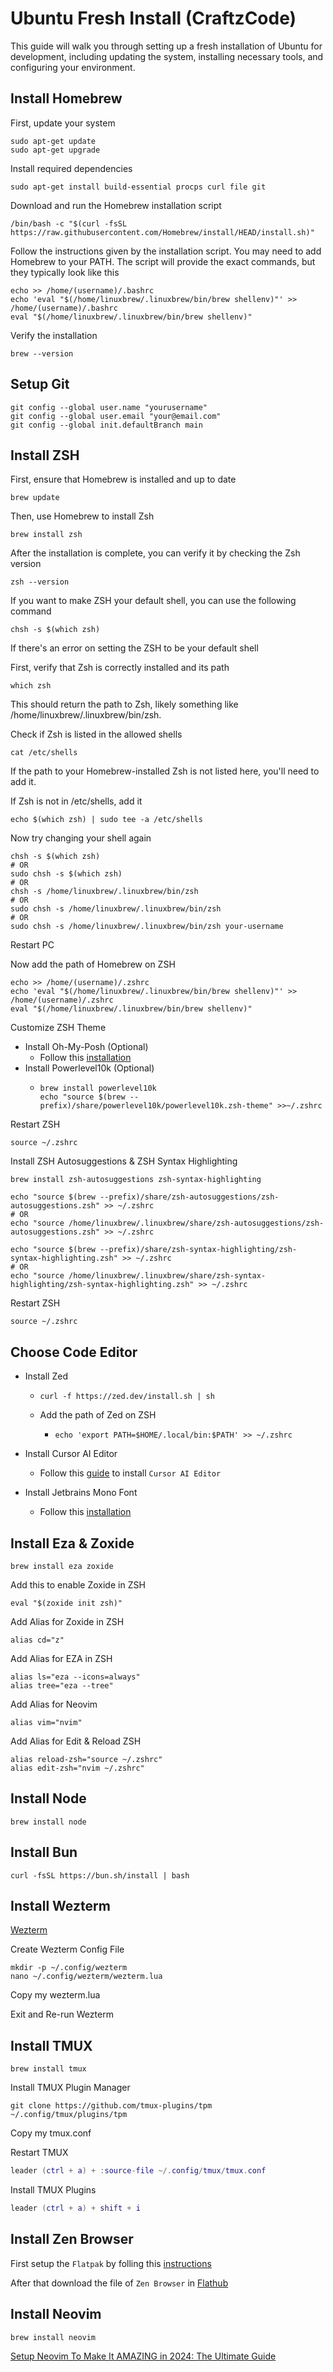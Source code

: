 # Ubuntu Fresh Install (CraftzCode)

This guide will walk you through setting up a fresh installation of Ubuntu for development, including updating the system, installing necessary tools, and configuring your environment.

## Install Homebrew
First, update your system
```shell
sudo apt-get update
sudo apt-get upgrade
```

Install required dependencies
```shell
sudo apt-get install build-essential procps curl file git
```

Download and run the Homebrew installation script
```shell
/bin/bash -c "$(curl -fsSL https://raw.githubusercontent.com/Homebrew/install/HEAD/install.sh)"
```

Follow the instructions given by the installation script. You may need to add Homebrew to your PATH. The script will provide the exact commands, but they typically look like this
```shell
echo >> /home/(username)/.bashrc
echo 'eval "$(/home/linuxbrew/.linuxbrew/bin/brew shellenv)"' >> /home/(username)/.bashrc
eval "$(/home/linuxbrew/.linuxbrew/bin/brew shellenv)"
```

Verify the installation
```shell
brew --version
```

## Setup Git
```shell
git config --global user.name "yourusername"
git config --global user.email "your@email.com"
git config --global init.defaultBranch main
```

## Install ZSH
First, ensure that Homebrew is installed and up to date
```shell
brew update
```

Then, use Homebrew to install Zsh
```shell
brew install zsh
```

After the installation is complete, you can verify it by checking the Zsh version
```shell
zsh --version
```

If you want to make ZSH your default shell, you can use the following command
```shell
chsh -s $(which zsh)
```

If there's an error on setting the ZSH to be your default shell

First, verify that Zsh is correctly installed and its path
```shell
which zsh
```
This should return the path to Zsh, likely something like /home/linuxbrew/.linuxbrew/bin/zsh.

Check if Zsh is listed in the allowed shells
```shell
cat /etc/shells
```
If the path to your Homebrew-installed Zsh is not listed here, you'll need to add it.

If Zsh is not in /etc/shells, add it
```shell
echo $(which zsh) | sudo tee -a /etc/shells
```

Now try changing your shell again
```shell
chsh -s $(which zsh)
# OR
sudo chsh -s $(which zsh)
# OR
chsh -s /home/linuxbrew/.linuxbrew/bin/zsh
# OR
sudo chsh -s /home/linuxbrew/.linuxbrew/bin/zsh
# OR
sudo chsh -s /home/linuxbrew/.linuxbrew/bin/zsh your-username
```

Restart PC

Now add the path of Homebrew on ZSH
```shell
echo >> /home/(username)/.zshrc
echo 'eval "$(/home/linuxbrew/.linuxbrew/bin/brew shellenv)"' >> /home/(username)/.zshrc
eval "$(/home/linuxbrew/.linuxbrew/bin/brew shellenv)"
```

Customize ZSH Theme
- Install Oh-My-Posh (Optional)
  - Follow this [installation](https://ohmyposh.dev/docs/installation/linux)
- Install Powerlevel10k (Optional)
  - ```shell
    brew install powerlevel10k
    echo "source $(brew --prefix)/share/powerlevel10k/powerlevel10k.zsh-theme" >>~/.zshrc
    ```

Restart ZSH
```shell
source ~/.zshrc
```

Install ZSH Autosuggestions & ZSH Syntax Highlighting
```shell
brew install zsh-autosuggestions zsh-syntax-highlighting

echo "source $(brew --prefix)/share/zsh-autosuggestions/zsh-autosuggestions.zsh" >> ~/.zshrc
# OR
echo "source /home/linuxbrew/.linuxbrew/share/zsh-autosuggestions/zsh-autosuggestions.zsh" >> ~/.zshrc

echo "source $(brew --prefix)/share/zsh-syntax-highlighting/zsh-syntax-highlighting.zsh" >> ~/.zshrc
# OR
echo "source /home/linuxbrew/.linuxbrew/share/zsh-syntax-highlighting/zsh-syntax-highlighting.zsh" >> ~/.zshrc
```

Restart ZSH
```shell
source ~/.zshrc
```

## Choose Code Editor
- Install Zed
  - ```shell
    curl -f https://zed.dev/install.sh | sh
    ```
    
  - Add the path of Zed on ZSH
    - ```shell
      echo 'export PATH=$HOME/.local/bin:$PATH' >> ~/.zshrc
      ```

- Install Cursor AI Editor
  - Follow this [guide](https://arcadian.cloud/how-to-install-cursor-ubuntu-24-10/#option-2-gear-lever) to install `Cursor AI Editor`
 
- Install Jetbrains Mono Font
  - Follow this [installation](https://github.com/JetBrains/JetBrainsMono?tab=readme-ov-file#manual-installation)

## Install Eza & Zoxide
```shell
brew install eza zoxide
```

Add this to enable Zoxide in ZSH
```
eval "$(zoxide init zsh)"
```

Add Alias for Zoxide in ZSH
```
alias cd="z"
```

Add Alias for EZA in ZSH
```
alias ls="eza --icons=always"
alias tree="eza --tree"
```

Add Alias for Neovim
```
alias vim="nvim"
```

Add Alias for Edit & Reload ZSH
```
alias reload-zsh="source ~/.zshrc"
alias edit-zsh="nvim ~/.zshrc"
```

## Install Node
```shell
brew install node
```

## Install Bun
```shell
curl -fsSL https://bun.sh/install | bash
```

## Install Wezterm
[Wezterm](https://wezfurlong.org/wezterm/install/linux.html#__tabbed_1_3)

Create Wezterm Config File
```shell
mkdir -p ~/.config/wezterm
nano ~/.config/wezterm/wezterm.lua
```

Copy my wezterm.lua

Exit and Re-run Wezterm

## Install TMUX
```shell
brew install tmux
```

Install TMUX Plugin Manager
```shell
git clone https://github.com/tmux-plugins/tpm ~/.config/tmux/plugins/tpm
```

Copy my tmux.conf

Restart TMUX
```lua
leader (ctrl + a) + :source-file ~/.config/tmux/tmux.conf
```

Install TMUX Plugins
```lua
leader (ctrl + a) + shift + i
```

## Install Zen Browser
First setup the `Flatpak` by folling this [instructions](https://flathub.org/setup/Ubuntu)

After that download the file of `Zen Browser` in [Flathub](https://flathub.org/apps/app.zen_browser.zen)

## Install Neovim
```shell
brew install neovim
```

[Setup Neovim To Make It AMAZING in 2024: The Ultimate Guide](https://www.youtube.com/watch?v=6pAG3BHurdM&t=187s&ab_channel=JoseanMartinez)
